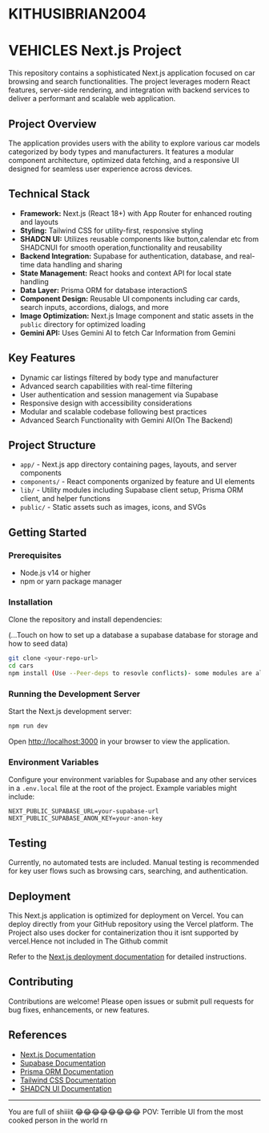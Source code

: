 # KITHUSIBRIAN2004


# VEHICLES Next.js Project

This repository contains a sophisticated Next.js application focused on car browsing and search functionalities. The project leverages modern React features, server-side rendering, and integration with backend services to deliver a performant and scalable web application.

## Project Overview

The application provides users with the ability to explore various car models categorized by body types and manufacturers. It features a modular component architecture, optimized data fetching, and a responsive UI designed for seamless user experience across devices.

## Technical Stack

- **Framework:** Next.js (React 18+) with App Router for enhanced routing and layouts
- **Styling:** Tailwind CSS for utility-first, responsive styling
- **SHADCN UI:** Utilizes reusable components like button,calendar etc from SHADCNUI for smooth operation,functionality and reusability
- **Backend Integration:** Supabase for authentication, database, and real-time data handling and sharing
- **State Management:** React hooks and context API for local state handling
- **Data Layer:** Prisma ORM for database interactionS
- **Component Design:** Reusable UI components including car cards, search inputs, accordions, dialogs, and more
- **Image Optimization:** Next.js Image component and static assets in the `public` directory for optimized loading
-  **Gemini API:** Uses Gemini AI to fetch Car Information from Gemini

## Key Features

- Dynamic car listings filtered by body type and manufacturer
- Advanced search capabilities with real-time filtering
- User authentication and session management via Supabase
- Responsive design with accessibility considerations
- Modular and scalable codebase following best practices
- Advanced Search Functionality with Gemini AI(On The Backend)

## Project Structure

- `app/` - Next.js app directory containing pages, layouts, and server components
- `components/` - React components organized by feature and UI elements
- `lib/` - Utility modules including Supabase client setup, Prisma ORM client, and helper functions
- `public/` - Static assets such as images, icons, and SVGs

## Getting Started

### Prerequisites

- Node.js v14 or higher
- npm or yarn package manager

### Installation

Clone the repository and install dependencies:

(...Touch on how to set up a database a supabase database for storage and how to seed data)

```bash
git clone <your-repo-url>
cd cars
npm install (Use --Peer-deps to resovle conflicts)- some modules are also yet not compatible with React 17
```

### Running the Development Server

Start the Next.js development server:

```bash
npm run dev
```

Open [http://localhost:3000](http://localhost:3000) in your browser to view the application.

### Environment Variables

Configure your environment variables for Supabase and any other services in a `.env.local` file at the root of the project. Example variables might include:

```
NEXT_PUBLIC_SUPABASE_URL=your-supabase-url
NEXT_PUBLIC_SUPABASE_ANON_KEY=your-anon-key
```

## Testing

Currently, no automated tests are included. Manual testing is recommended for key user flows such as browsing cars, searching, and authentication.

## Deployment

This Next.js application is optimized for deployment on Vercel. You can deploy directly from your GitHub repository using the Vercel platform.
The Project also uses docker for containerization thou it isnt supported by vercel.Hence not included in The Github commit

Refer to the [Next.js deployment documentation](https://nextjs.org/docs/app/building-your-application/deploying) for detailed instructions.

## Contributing

Contributions are welcome! Please open issues or submit pull requests for bug fixes, enhancements, or new features.

## References

- [Next.js Documentation](https://nextjs.org/docs)
- [Supabase Documentation](https://supabase.com/docs)
- [Prisma ORM Documentation](https://www.prisma.io/docs/)
- [Tailwind CSS Documentation](https://tailwindcss.com/docs)
- [SHADCN UI Documentation](https://ui.shadcn.com/docs)



---

You are full of shiiiit 😂😂😂😂😂😂😂😂
POV: Terrible UI from the most cooked person in the world rn
